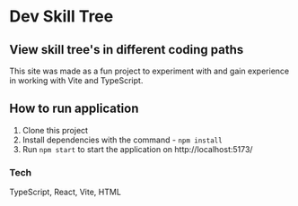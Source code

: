 # Dev Skill Tree

## View skill tree's in different coding paths

This site was made as a fun project to experiment with and gain experience in working with Vite and TypeScript.

## How to run application

1. Clone this project
2. Install dependencies with the command - `npm install`
3. Run `npm start` to start the application on http://localhost:5173/

### Tech

TypeScript, React, Vite, HTML
